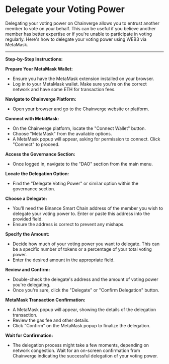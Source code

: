 # Delegate your Voting Power

Delegating your voting power on Chainverge allows you to entrust another member to vote on your behalf. This can be useful if you believe another member has better expertise or if you're unable to participate in voting regularly. Here's how to delegate your voting power using WEB3 via MetaMask.

***

**Step-by-Step Instructions:**

**Prepare Your MetaMask Wallet:**

* Ensure you have the MetaMask extension installed on your browser.
* Log in to your MetaMask wallet. Make sure you're on the correct network and have some ETH for transaction fees.

**Navigate to Chainverge Platform:**

* Open your browser and go to the Chainverge website or platform.

**Connect with MetaMask:**

* On the Chainverge platform, locate the "Connect Wallet" button.
* Choose "MetaMask" from the available options.
* A MetaMask popup will appear, asking for permission to connect. Click "Connect" to proceed.

**Access the Governance Section:**

* Once logged in, navigate to the "DAO" section from the main menu.

**Locate the Delegation Option:**

* Find the "Delegate Voting Power" or similar option within the governance section.

**Choose a Delegate:**

* You'll need the Binance Smart Chain address of the member you wish to delegate your voting power to. Enter or paste this address into the provided field.
* Ensure the address is correct to prevent any mishaps.

**Specify the Amount:**

* Decide how much of your voting power you want to delegate. This can be a specific number of tokens or a percentage of your total voting power.
* Enter the desired amount in the appropriate field.

**Review and Confirm:**

* Double-check the delegate's address and the amount of voting power you're delegating.
* Once you're sure, click the "Delegate" or "Confirm Delegation" button.

**MetaMask Transaction Confirmation:**

* A MetaMask popup will appear, showing the details of the delegation transaction.
* Review the gas fee and other details.
* Click "Confirm" on the MetaMask popup to finalize the delegation.

**Wait for Confirmation:**

* The delegation process might take a few moments, depending on network congestion. Wait for an on-screen confirmation from Chainverge indicating the successful delegation of your voting power.
